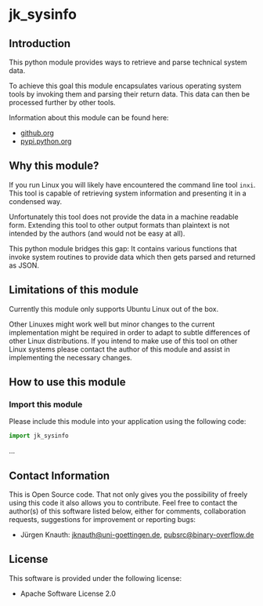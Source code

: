 ﻿jk_sysinfo
==========

Introduction
------------

This python module provides ways to retrieve and parse technical system data.

To achieve this goal this module encapsulates various operating system tools by invoking them and parsing their return data. This data can then be processed further by other tools.

Information about this module can be found here:

* [github.org](https://github.com/jkpubsrc/....)
* [pypi.python.org](https://pypi.python.org/pypi/jk_sysinfo)

Why this module?
----------------

If you run Linux you will likely have encountered the command line tool `inxi`. This tool is capable of retrieving system information and presenting it in a condensed way.

Unfortunately this tool does not provide the data in a machine readable form. Extending this tool to other output formats than plaintext is not intended by the authors (and would not be easy at all).

This python module bridges this gap: It contains various functions that invoke system routines to provide data which then gets parsed and returned as JSON.

Limitations of this module
--------------------------

Currently this module only supports Ubuntu Linux out of the box.

Other Linuxes might work well but minor changes to the current implementation might be required in order to adapt to subtle differences of other Linux distributions. If you intend to make use of this tool on other Linux systems please contact the author of this module and assist in implementing the necessary changes.

How to use this module
----------------------

### Import this module

Please include this module into your application using the following code:

```python
import jk_sysinfo
```

...

Contact Information
-------------------

This is Open Source code. That not only gives you the possibility of freely using this code it also
allows you to contribute. Feel free to contact the author(s) of this software listed below, either
for comments, collaboration requests, suggestions for improvement or reporting bugs:

* Jürgen Knauth: jknauth@uni-goettingen.de, pubsrc@binary-overflow.de

License
-------

This software is provided under the following license:

* Apache Software License 2.0



